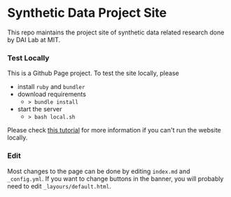 # Synthetic Data Project Site

This repo maintains the project site of synthetic data related research done by DAI Lab at MIT.

### Test Locally
This is a Github Page project. To test the site locally, please

- install `ruby` and `bundler`
- download requirements
	- `> bundle install`
- start the server
	- `> bash local.sh`

Please check [this tutorial](https://help.github.com/articles/setting-up-your-github-pages-site-locally-with-jekyll/#requirements) for more information if you can't run the website locally.

### Edit

Most changes to the page can be done by editing `index.md` and `_config.yml`. If you want to change buttons in the banner, you will probably need to edit `_layours/default.html`.
